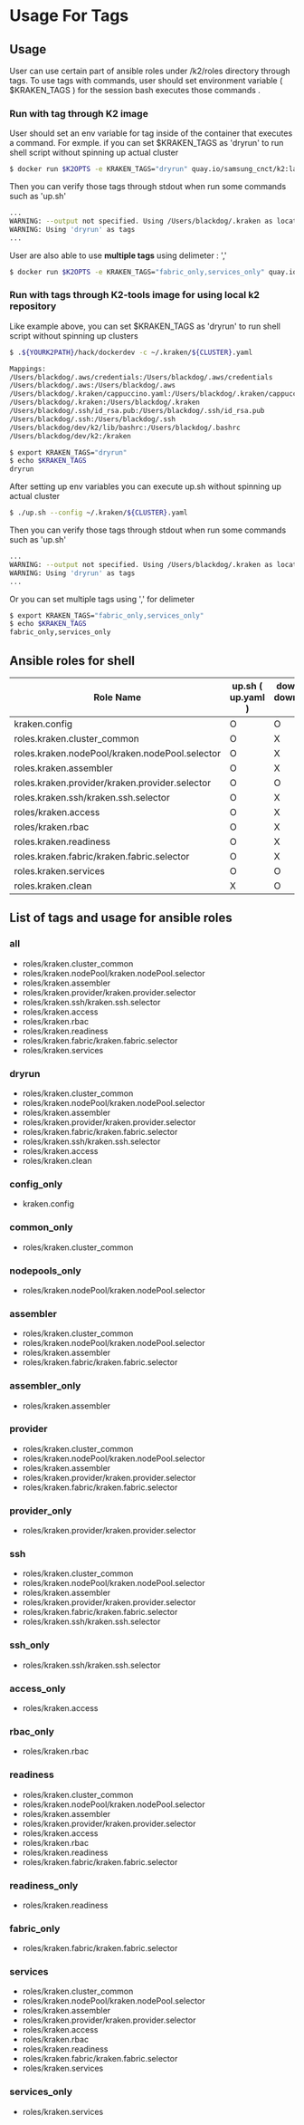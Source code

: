 # Usage For Tags

## Usage

User can use certain part of ansible roles under /k2/roles directory through tags. To use tags with commands, user should set environment variable ( $KRAKEN_TAGS ) for the session bash executes those commands .

### Run with tag through K2 image

User should set an env variable for tag inside of the container that executes a command.
For exmple. if you can set  $KRAKEN_TAGS as 'dryrun' to run shell script without spinning up actual cluster


```bash
$ docker run $K2OPTS -e KRAKEN_TAGS="dryrun" quay.io/samsung_cnct/k2:latest ./up.sh --config $HOME/.kraken/${CLUSTER}.yaml
```

Then you can verify those tags through stdout when run some commands such as 'up.sh'
```bash
...
WARNING: --output not specified. Using /Users/blackdog/.kraken as location
WARNING: Using 'dryrun' as tags
...
```

User are also able to use **multiple tags** using delimeter : ','
```bash
$ docker run $K2OPTS -e KRAKEN_TAGS="fabric_only,services_only" quay.io/samsung_cnct/k2:latest ./up.sh --config $HOME/.kraken/${CLUSTER}.yaml
```

### Run with tags through K2-tools image for using local k2 repository
Like example above, you can set  $KRAKEN_TAGS as 'dryrun' to run shell script without spinning up
clusters

```bash
$ .${YOURK2PATH}/hack/dockerdev -c ~/.kraken/${CLUSTER}.yaml

Mappings:
/Users/blackdog/.aws/credentials:/Users/blackdog/.aws/credentials
/Users/blackdog/.aws:/Users/blackdog/.aws
/Users/blackdog/.kraken/cappuccino.yaml:/Users/blackdog/.kraken/cappuccino.yaml
/Users/blackdog/.kraken:/Users/blackdog/.kraken
/Users/blackdog/.ssh/id_rsa.pub:/Users/blackdog/.ssh/id_rsa.pub
/Users/blackdog/.ssh:/Users/blackdog/.ssh
/Users/blackdog/dev/k2/lib/bashrc:/Users/blackdog/.bashrc
/Users/blackdog/dev/k2:/kraken

$ export KRAKEN_TAGS="dryrun"
$ echo $KRAKEN_TAGS
dryrun
```

After setting up env variables you can execute up.sh without spinning up actual cluster
```bash
$ ./up.sh --config ~/.kraken/${CLUSTER}.yaml
```

Then you can verify those tags through stdout when run some commands such as 'up.sh'
```bash
...
WARNING: --output not specified. Using /Users/blackdog/.kraken as location
WARNING: Using 'dryrun' as tags
...
```
Or you can set multiple tags using ',' for delimeter
```bash
$ export KRAKEN_TAGS="fabric_only,services_only"
$ echo $KRAKEN_TAGS
fabric_only,services_only
```

## Ansible roles for shell

| Role Name  | up.sh ( up.yaml )    |  down.sh ( down.yaml )  | update ( update.yaml ) |
| -------------- | ------------ | ----------   | ------------ |
| kraken.config | O | O | O |
| roles.kraken.cluster_common | O |  X | O |
| roles.kraken.nodePool/kraken.nodePool.selector | O | X |  O |
| roles.kraken.assembler | O | X | O |
| roles.kraken.provider/kraken.provider.selector | O | O | O |
| roles.kraken.ssh/kraken.ssh.selector | O | X | O |
| roles/kraken.access | O | X | X |
| roles/kraken.rbac | O | X | X |
| roles.kraken.readiness | O | X | O |
| roles.kraken.fabric/kraken.fabric.selector | O | X | O |
| roles.kraken.services | O |  O | X |
| roles.kraken.clean |  X | O | X |


## List of tags and usage for ansible roles

### all

- roles/kraken.cluster_common
- roles/kraken.nodePool/kraken.nodePool.selector
- roles/kraken.assembler
- roles/kraken.provider/kraken.provider.selector
- roles/kraken.ssh/kraken.ssh.selector
- roles/kraken.access
- roles/kraken.rbac
- roles/kraken.readiness
- roles/kraken.fabric/kraken.fabric.selector
- roles/kraken.services

### dryrun

- roles/kraken.cluster_common
- roles/kraken.nodePool/kraken.nodePool.selector
- roles/kraken.assembler
- roles/kraken.provider/kraken.provider.selector
- roles/kraken.fabric/kraken.fabric.selector
- roles/kraken.ssh/kraken.ssh.selector
- roles/kraken.access
- roles/kraken.clean

### config_only
- kraken.config

### common_only
- roles/kraken.cluster_common

### nodepools_only
- roles/kraken.nodePool/kraken.nodePool.selector

### assembler
- roles/kraken.cluster_common
- roles/kraken.nodePool/kraken.nodePool.selector
- roles/kraken.assembler
- roles/kraken.fabric/kraken.fabric.selector

### assembler_only
- roles/kraken.assembler

### provider
- roles/kraken.cluster_common
- roles/kraken.nodePool/kraken.nodePool.selector
- roles/kraken.assembler
- roles/kraken.provider/kraken.provider.selector
- roles/kraken.fabric/kraken.fabric.selector

### provider_only
- roles/kraken.provider/kraken.provider.selector


### ssh
- roles/kraken.cluster_common
- roles/kraken.nodePool/kraken.nodePool.selector
- roles/kraken.assembler
- roles/kraken.provider/kraken.provider.selector
- roles/kraken.fabric/kraken.fabric.selector
- roles/kraken.ssh/kraken.ssh.selector

### ssh_only
- roles/kraken.ssh/kraken.ssh.selector

### access_only
- roles/kraken.access

### rbac_only
- roles/kraken.rbac

### readiness
- roles/kraken.cluster_common
- roles/kraken.nodePool/kraken.nodePool.selector
- roles/kraken.assembler
- roles/kraken.provider/kraken.provider.selector
- roles/kraken.access
- roles/kraken.rbac
- roles/kraken.readiness
- roles/kraken.fabric/kraken.fabric.selector

### readiness_only
- roles/kraken.readiness

### fabric_only
- roles/kraken.fabric/kraken.fabric.selector

### services
- roles/kraken.cluster_common
- roles/kraken.nodePool/kraken.nodePool.selector
- roles/kraken.assembler
- roles/kraken.provider/kraken.provider.selector
- roles/kraken.access
- roles/kraken.rbac
- roles/kraken.readiness
- roles/kraken.fabric/kraken.fabric.selector
- roles/kraken.services

### services_only
- roles/kraken.services
